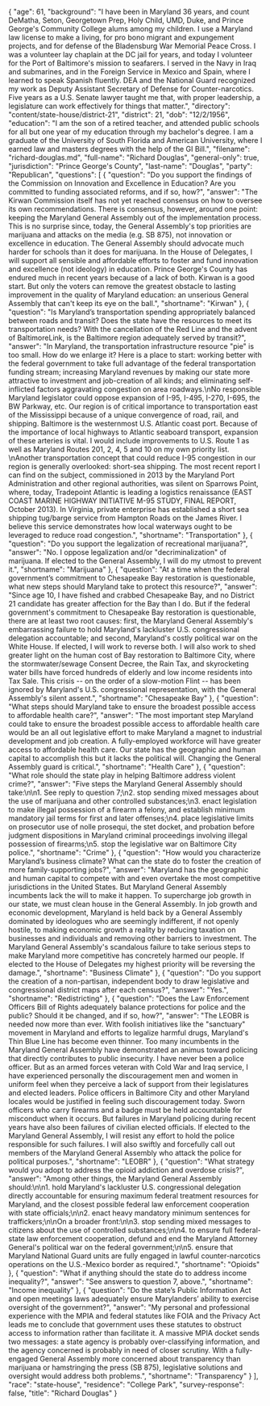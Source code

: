 {
  "age": 61,
  "background": "I have been in Maryland 36 years, and count DeMatha, Seton, Georgetown Prep, Holy Child, UMD, Duke, and Prince George's Community College alums among my children.  I use a Maryland law license to make a living, for pro bono migrant and expungement projects, and for defense of the Bladensburg War Memorial Peace Cross.  I was a volunteer lay chaplain at the DC jail for years, and today I volunteer for the Port of Baltimore's mission to seafarers.  I served in the Navy in Iraq and submarines, and in the Foreign Service in Mexico and Spain, where I learned to speak Spanish fluently.  DEA and the National Guard recognized my work as Deputy Assistant Secretary of Defense for Counter-narcotics.  Five years as a U.S. Senate lawyer taught me that, with proper leadership, a legislature can work effectively for things that matter.",
  "directory": "content/state-house/district-21",
  "district": 21,
  "dob": "12/2/1956",
  "education": "I am the son of a retired teacher, and attended public schools for all but one year of my education through my bachelor's degree.  I am a graduate of the University of South Florida and American University, where I earned law and masters degrees with the help of the GI Bill.",
  "filename": "richard-douglas.md",
  "full-name": "Richard Douglas",
  "general-only": true,
  "jurisdiction": "Prince George's County",
  "last-name": "Douglas",
  "party": "Republican",
  "questions": [
    {
      "question": "Do you support the findings of the Commission on Innovation and Excellence in Education? Are you committed to funding associated reforms, and if so, how?",
      "answer": "The Kirwan Commission itself has not yet reached consensus on how to oversee its own recommendations.   There is consensus, however, around one point:  keeping the Maryland General Assembly out of the implementation process.  This is no surprise since, today, the General Assembly's top priorities are marijuana and attacks on the media (e.g. SB 875), not innovation or excellence in education.  The General Assembly should advocate much harder for schools than it does for marijuana.  In the House of Delegates, I will support all sensible and affordable efforts to foster and fund innovation and excellence (not ideology) in education.  Prince George's County has endured much in recent years because of a lack of both.  Kirwan is a good start.  But only the voters can remove the greatest obstacle to lasting improvement in the quality of Maryland education:  an unserious General Assembly that can't keep its eye on the ball.",
      "shortname": "Kirwan"
    },
    {
      "question": "Is Maryland’s transportation spending appropriately balanced between roads and transit? Does the state have the resources to meet its transportation needs? With the cancellation of the Red Line and the advent of BaltimoreLink, is the Baltimore region adequately served by transit?",
      "answer": "In Maryland, the transportation infrastructure resource \"pie\" is too small.  How do we enlarge it?  Here is a place to start:  working better with the federal government to take full advantage of the federal transportation funding stream;  increasing Maryland revenues by making our state more attractive to investment and job-creation of all kinds;  and eliminating self-inflicted factors aggravating congestion on area roadways.\nNo responsible Maryland legislator could oppose expansion of I-95, I-495, I-270, I-695, the BW Parkway, etc.  Our region is of critical importance to transportation east of the Mississippi because of a unique convergence of road, rail, and shipping.  Baltimore is the westernmost U.S. Atlantic coast port.  Because of the importance of local highways to Atlantic seaboard transport, expansion of these arteries is vital.  I would include improvements to U.S. Route 1 as well as Maryland Routes 201, 2, 4, 5 and 10 on my own priority list. \nAnother transportation concept that could reduce I-95 congestion in our region is generally overlooked:  short-sea shipping.  The most recent report I can find on the subject, commissioned in 2013 by the Maryland Port Administration and other regional authorities, was silent on Sparrows Point, where, today, Tradepoint Atlantic is leading a logistics renaissance (EAST COAST MARINE HIGHWAY INITIATIVE M-95 STUDY, FINAL REPORT, October 2013).  In Virginia, private enterprise has established a short sea shipping tug/barge service from Hampton Roads on the James River.  I believe this service demonstrates how local waterways ought to be leveraged to reduce road congestion.",
      "shortname": "Transportation"
    },
    {
      "question": "Do you support the legalization of recreational marijuana?",
      "answer": "No.  I oppose legalization and/or \"decriminalization\" of marijuana.  If elected to the General Assembly, I will do my utmost to prevent it.",
      "shortname": "Marijuana"
    },
    {
      "question": "At a time when the federal government’s commitment to Chesapeake Bay restoration is questionable, what new steps should Maryland take to protect this resource?",
      "answer": "Since age 10, I have fished and crabbed Chesapeake Bay, and no District 21 candidate has greater affection for the Bay than I do.  But if the federal government's commitment to Chesapeake Bay restoration is questionable, there are at least two root causes:  first, the Maryland General Assembly's embarrassing failure to hold Maryland's lackluster U.S. congressional delegation accountable;  and second, Maryland's costly political war on the White House.  If elected, I will work to reverse both. I will also work to shed greater light on the human cost of Bay restoration to Baltimore City, where the stormwater/sewage Consent Decree, the Rain Tax, and skyrocketing water bills have forced hundreds of elderly and low income residents into Tax Sale.  This crisis -- on the order of a slow-motion Flint -- has been ignored by Maryland's U.S. congressional representation, with the General Assembly's silent assent.",
      "shortname": "Chesapeake Bay"
    },
    {
      "question": "What steps should Maryland take to ensure the broadest possible access to affordable health care?",
      "answer": "The most important step Maryland could take to ensure the broadest possible access to affordable health care would be an all out legislative effort to make Maryland a magnet to industrial development and job creation.  A fully-employed workforce will have greater access to affordable health care.   Our state has the geographic and human capital to accomplish this but it lacks the political will.  Changing the General Assembly guard is critical.",
      "shortname": "Health Care"
    },
    {
      "question": "What role should the state play in helping Baltimore address violent crime?",
      "answer": "Five steps the Maryland General Assembly should take:\n\n1.             See reply to question 7;\n2.             stop sending mixed messages about the use of marijuana and other controlled substances;\n3.            enact legislation to make illegal possession of a firearm a felony, and establish minimum mandatory jail terms for first and later offenses;\n4.            place legislative limits on prosecutor use of nolle prosequi, the stet docket, and probation before judgment dispositions in Maryland criminal proceedings involving illegal possession of firearms;\n5.            stop the legislative war on Baltimore City police.",
      "shortname": "Crime"
    },
    {
      "question": "How would you characterize Maryland’s business climate? What can the state do to foster the creation of more family-supporting jobs?",
      "answer": "Maryland has the geographic and human capital to compete with and even overtake the most competitive jurisdictions in the United States.  But Maryland General Assembly incumbents lack the will to make it happen. To supercharge job growth in our state, we must clean house in the General Assembly.  In job growth and economic development, Maryland is held back by a General Assembly dominated by ideologues who are seemingly indifferent, if not openly hostile, to making economic growth a reality by reducing taxation on businesses and individuals and removing other barriers to investment. The Maryland General Assembly's scandalous failure to take serious steps to make Maryland more competitive has concretely harmed our people.  If  elected to the House of Delegates my highest priority will be reversing the damage.",
      "shortname": "Business Climate"
    },
    {
      "question": "Do you support the creation of a non-partisan, independent body to draw legislative and congressional district maps after each census?",
      "answer": "Yes.",
      "shortname": "Redistricting"
    },
    {
      "question": "Does the Law Enforcement Officers Bill of Rights adequately balance protections for police and the public? Should it be changed, and if so, how?",
      "answer": "The LEOBR is needed now more than ever.  With foolish initiatives like the \"sanctuary\" movement in Maryland and efforts to legalize harmful drugs, Maryland's Thin Blue Line has become even thinner. Too many incumbents in the Maryland General Assembly have demonstrated an animus toward policing that directly contributes to public insecurity.  I have never been a police officer.  But as an armed forces veteran with Cold War and Iraq service, I have experienced personally the discouragement men and women in uniform feel when they perceive a lack of support from their legislatures and elected leaders.  Police officers in Baltimore City and other Maryland locales would be justified in feeling such discouragement today. Sworn officers who carry firearms and a badge must be held accountable for misconduct when it occurs.  But failures in Maryland policing during recent years have also been failures of civilian elected officials.   If elected to the Maryland General Assembly, I will resist any effort to hold the police responsible for such failures.  I will also swiftly and forcefully call out members of the Maryland General Assembly who attack the police for political purposes.",
      "shortname": "LEOBR"
    },
    {
      "question": "What strategy would you adopt to address the opioid addiction and overdose crisis?",
      "answer": "Among other things, the Maryland General Assembly should:\n\n1.            hold Maryland's lackluster U.S. congressional delegation directly accountable for ensuring maximum federal treatment resources for Maryland, and the closest possible federal law enforcement cooperation with state officials;\n\n2.            enact heavy mandatory minimum sentences for traffickers;\n\nOn a broader front:\n\n3.            stop sending mixed messages to citizens about the use of controlled substances;\n\n4.            to ensure full federal-state law enforcement cooperation, defund and end the Maryland Attorney General's political war on the federal government;\n\n5.            ensure that Maryland National Guard units are fully engaged in lawful counter-narcotics operations on the U.S.-Mexico border as required.",
      "shortname": "Opioids"
    },
    {
      "question": "What if anything should the state do to address income inequality?",
      "answer": "See answers to question 7, above.",
      "shortname": "Income inequality"
    },
    {
      "question": "Do the state’s Public Information Act and open meetings laws adequately ensure Marylanders’ ability to exercise oversight of the government?",
      "answer": "My personal and professional experience with the MPIA and federal statutes like FOIA and the Privacy Act leads me to conclude that government uses these statutes to obstruct access to information rather than facilitate it.  A massive MPIA docket sends two messages:  a state agency is probably over-classifying information, and the agency concerned is probably in need of closer scrutiny.  With a fully-engaged General Assembly more concerned about transparency than marijuana or hamstringing the press (SB 875), legislative solutions and oversight would address both problems.",
      "shortname": "Transparency"
    }
  ],
  "race": "state-house",
  "residence": "College Park",
  "survey-response": false,
  "title": "Richard Douglas"
}
